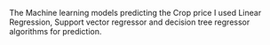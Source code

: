 The Machine learning models  predicting the Crop price 
I used Linear Regression, Support vector regressor and decision tree regressor algorithms for prediction.

